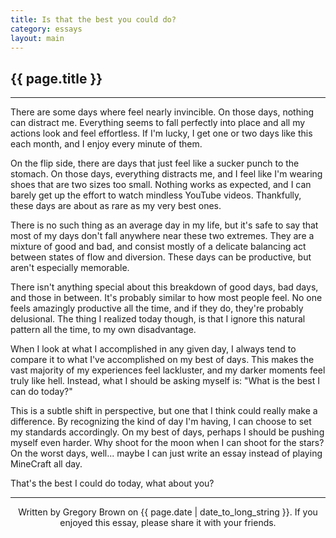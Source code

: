 ```yaml
---
title: Is that the best you could do?
category: essays
layout: main
---
```


## {{ page.title }}

<hr>

There are some days where feel nearly invincible. On those days, nothing can distract me. Everything seems to fall perfectly into place and all my actions look and feel effortless. If I'm lucky, I get one or two days like this each month, and I enjoy every minute of them.

On the flip side, there are days that just feel like a sucker punch to the stomach. On those days, everything distracts me, and I feel like I'm wearing shoes that are two sizes too small. Nothing works as expected, and I can barely get up the effort to watch mindless YouTube videos. Thankfully, these days are about as rare as my very best ones.

There is no such thing as an average day in my life, but it's safe to say that most of my days don't fall anywhere near these two extremes. They are a mixture of good and bad, and consist mostly of a delicate balancing act between states of flow and diversion. These days can be productive, but aren't especially memorable.

There isn't anything special about this breakdown of good days, bad days, and those in between. It's probably similar to how most people feel. No one feels amazingly productive all the time, and if they do, they're probably delusional. The thing I realized today though, is that I ignore this natural pattern all the time, to my own disadvantage.

When I look at what I accomplished in any given day, I always tend to compare it to what I've accomplished on my best of days. This makes the vast majority of my experiences feel lackluster, and my darker moments feel truly like hell. Instead, what I should be asking myself is: "What is the best I can do today?"

This is a subtle shift in perspective, but one that I think could really make a difference. By recognizing the kind of day I'm having, I can choose to set my standards accordingly. On my best of days, perhaps I should be pushing myself even harder. Why shoot for the moon when I can shoot for the stars? On the worst days, well... maybe I can just write an essay instead of playing MineCraft all day.

That's the best I could do today, what about you?

---

<p style="text-align: center; font-size: 1.0em">Written by Gregory Brown on {{ page.date | date_to_long_string }}. If you enjoyed this essay, please share it with your friends.</p>
